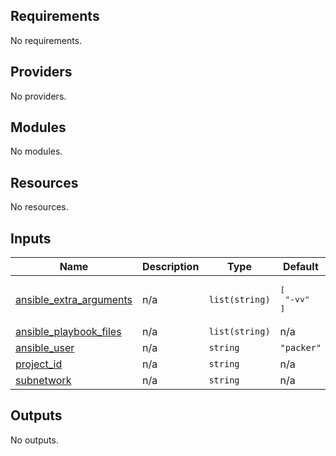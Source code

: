 <!-- BEGINNING OF PRE-COMMIT-TERRAFORM DOCS HOOK -->
## Requirements

No requirements.

## Providers

No providers.

## Modules

No modules.

## Resources

No resources.

## Inputs

| Name | Description | Type | Default | Required |
|------|-------------|------|---------|:--------:|
| <a name="input_ansible_extra_arguments"></a> [ansible\_extra\_arguments](#input\_ansible\_extra\_arguments) | n/a | `list(string)` | <pre>[<br>  "-vv"<br>]</pre> | no |
| <a name="input_ansible_playbook_files"></a> [ansible\_playbook\_files](#input\_ansible\_playbook\_files) | n/a | `list(string)` | n/a | yes |
| <a name="input_ansible_user"></a> [ansible\_user](#input\_ansible\_user) | n/a | `string` | `"packer"` | no |
| <a name="input_project_id"></a> [project\_id](#input\_project\_id) | n/a | `string` | n/a | yes |
| <a name="input_subnetwork"></a> [subnetwork](#input\_subnetwork) | n/a | `string` | n/a | yes |

## Outputs

No outputs.
<!-- END OF PRE-COMMIT-TERRAFORM DOCS HOOK -->